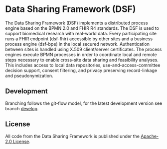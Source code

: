 # Data Sharing Framework (DSF)

The Data Sharing Framework (DSF) implements a distributed process engine based on the BPMN 2.0 and FHIR R4 standards.  The DSF is used to support biomedical research with real-world data. Every participating site runs a FHIR endpoint (dsf-fhir) accessible by other sites and a business process engine (dsf-bpe) in the local secured network. Authentication between sites is handled using X.509 client/server certificates. The process engines execute BPMN processes in order to coordinate local and remote steps necessary to enable cross-site data sharing and feasibility analyses. This includes access to local data repositories, use-and-access-committee decision support, consent filtering, and privacy preserving record-linkage and pseudonymization.

## Development
Branching follows the git-flow model, for the latest development version see branch [develop](https://github.com/datasharingframework/dsf/tree/develop).

## License
All code from the Data Sharing Framework is published under the [Apache-2.0 License](LICENSE).